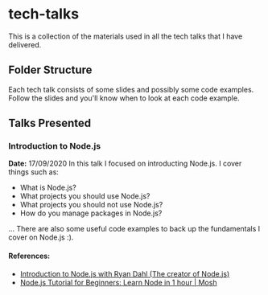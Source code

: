 # tech-talks
This is a collection of the materials used in all the tech talks that I have delivered.

## Folder Structure
Each tech talk consists of some slides and possibly some code examples. Follow the slides and you'll know when to look at each code example.

## Talks Presented
### Introduction to Node.js
**Date:** 17/09/2020
In this talk I focused on introducting Node.js. I cover things such as:
- What is Node.js?
- What projects you should use Node.js?
- What projects you should not use Node.js?
- How do you manage packages in Node.js?

... There are also some useful code examples to back up the fundamentals I cover on Node.js :).
#### References:
- [Introduction to Node.js with Ryan Dahl (The creator of Node.js)](https://www.youtube.com/watch?v=jo_B4LTHi3I)
- [Node.js Tutorial for Beginners: Learn Node in 1 hour | Mosh](https://www.youtube.com/watch?v=TlB_eWDSMt4&feature=youtu.be)
